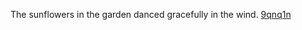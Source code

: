 The sunflowers in the garden danced gracefully in the wind. <a href="https://en.ueh.edu.vn/u5fe--free.html">9qnq1n</a>
